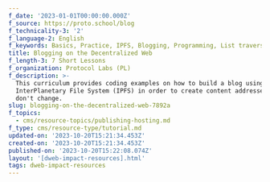 ```yaml
---
f_date: '2023-01-01T00:00:00.000Z'
f_source: https://proto.school/blog
f_technicality-3: '2'
f_language-2: English
f_keywords: Basics, Practice, IPFS, Blogging, Programming, List traversal IPFS DAG API
title: Blogging on the Decentralized Web
f_length-3: 7 Short Lessons
f_organization: Protocol Labs (PL)
f_description: >-
  This curriculum provides coding examples on how to build a blog using the
  InterPlanetary File System (IPFS) in order to create content addresses that
  don't change.
slug: blogging-on-the-decentralized-web-7892a
f_topics:
  - cms/resource-topics/publishing-hosting.md
f_type: cms/resource-type/tutorial.md
updated-on: '2023-10-20T15:21:34.453Z'
created-on: '2023-10-20T15:21:34.453Z'
published-on: '2023-10-20T15:22:08.074Z'
layout: '[dweb-impact-resources].html'
tags: dweb-impact-resources
---
```



